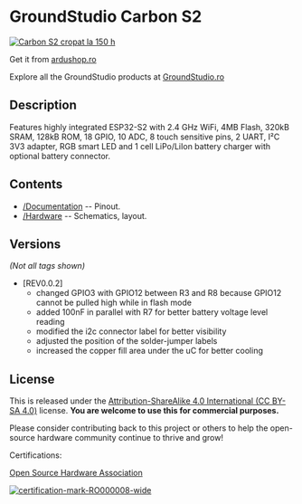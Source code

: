 GroundStudio Carbon S2
====================================
[![Carbon S2 cropat la 150 h](https://user-images.githubusercontent.com/77836107/186916885-e3a1292c-aab6-49c3-9467-4f90047ad30f.png)](https://ardushop.ro/ro/home/2063-placa-de-dezvoltare-carbon-s2.html)

Get it from [ardushop.ro](https://ardushop.ro/ro/home/2063-placa-de-dezvoltare-carbon-s2.html)

Explore all the GroundStudio products at [GroundStudio.ro](https://groundstudio.ro/)

Description
-------------------
Features highly integrated ESP32-S2 with 2.4 GHz WiFi, 4MB Flash, 320kB SRAM, 128kB ROM, 18 GPIO, 10 ADC, 8 touch sensitive pins, 2 UART, I²C 3V3 adapter, RGB smart LED and 1 cell LiPo/LiIon battery charger with optional battery connector.

Contents
-------------------

* [/Documentation](https://github.com/GroundStudio/GroundStudio_Carbon_S2/tree/main/Documentation) -- Pinout.
* [/Hardware](https://github.com/GroundStudio/GroundStudio_Carbon_S2/tree/main/Hardware) -- Schematics, layout.

Versions
-------------------
*(Not all tags shown)*

* [REV0.0.2]
  * changed GPIO3 with GPIO12 between R3 and R8 because GPIO12 cannot be pulled high while in flash mode
  * added 100nF in parallel with R7 for better battery voltage level reading
  * modified the i2c connector label for better visibility
  * adjusted the position of the solder-jumper labels
  * increased the copper fill area under the uC for better cooling

License
-------------------

This is released under the [Attribution-ShareAlike 4.0 International (CC BY-SA 4.0)](https://creativecommons.org/licenses/by-sa/4.0/) license. 
**You are welcome to use this for commercial purposes.**

Please consider contributing back to this project or others to help the open-source hardware community continue to thrive and grow! 

Certifications:

[Open Source Hardware Association](https://certification.oshwa.org/ro000008.html)   
   
[![certification-mark-RO000008-wide](https://github.com/GroundStudio/GroundStudio_Carbon_S2/assets/77836107/f2f13816-a6c7-4afa-a419-6b00ce5fa4fb)
](https://certification.oshwa.org/ro000008.html)


